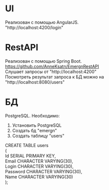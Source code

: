 
# UI
Реализован с помощью AngularJS.  
"http://localhost:4200/login"

# RestAPI

Реализован с помощью Spring Boot.  
https://github.com/AnneKsatn/EmergnRestAPI  
Слушает запросы от "http://localhost:4200"  
Посмотреть результат запроса к БД можно на "http://localhost:8080/users"  

# БД 

PostgreSQL. Необходимо:

1. Установить PostgreSQL
2. Создать бд "emergn" 
3. Создать таблицу "users"

CREATE TABLE users  
(  
    Id SERIAL PRIMARY KEY,  
    Email CHARACTER VARYING(30),  
    Login CHARACTER VARYING(30),  
    Password CHARACTER VARYING(30),  
	Name CHARACTER VARYING(30)  
);
